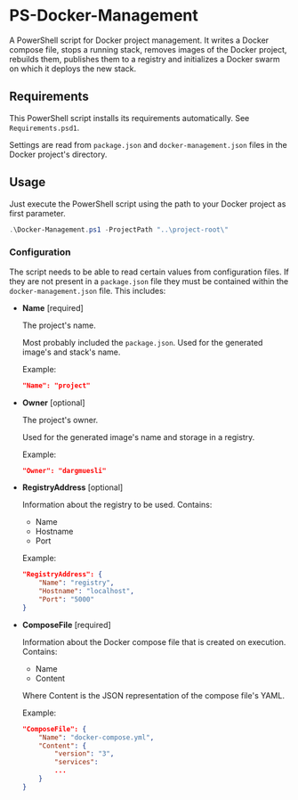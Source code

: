 # PS-Docker-Management
A PowerShell script for Docker project management.
It writes a Docker compose file, stops a running stack, removes images of the Docker project, rebuilds them, publishes them to a registry and initializes a Docker swarm on which it deploys the new stack.

## Requirements
This PowerShell script installs its requirements automatically. See `Requirements.psd1`.

Settings are read from `package.json` and `docker-management.json` files in the Docker project's directory.

## Usage
Just execute the PowerShell script using the path to your Docker project as first parameter.

``` PowerShell
.\Docker-Management.ps1 -ProjectPath "..\project-root\"
```

### Configuration
The script needs to be able to read certain values from configuration files.
If they are not present in a `package.json` file they must be contained within the `docker-management.json` file.
This includes:

- **Name** [required]

    The project's name.

    Most probably included the `package.json`.
    Used for the generated image's and stack's name.

    Example:

    ``` JSON
    "Name": "project"
    ```

- **Owner** [optional]

    The project's owner.

    Used for the generated image's name and storage in a registry.

    Example:

    ``` JSON
    "Owner": "dargmuesli"
    ```

- **RegistryAddress** [optional]

    Information about the registry to be used.
    Contains:
    - Name
    - Hostname
    - Port

    Example:

    ``` JSON
    "RegistryAddress": {
        "Name": "registry",
        "Hostname": "localhost",
        "Port": "5000"
    }
    ```

- **ComposeFile** [required]

    Information about the Docker compose file that is created on execution.
    Contains:
    - Name
    - Content

    Where Content is the JSON representation of the compose file's YAML.

    Example:

    ``` JSON
    "ComposeFile": {
        "Name": "docker-compose.yml",
        "Content": {
            "version": "3",
            "services":
            ...
        }
    }
    ```

